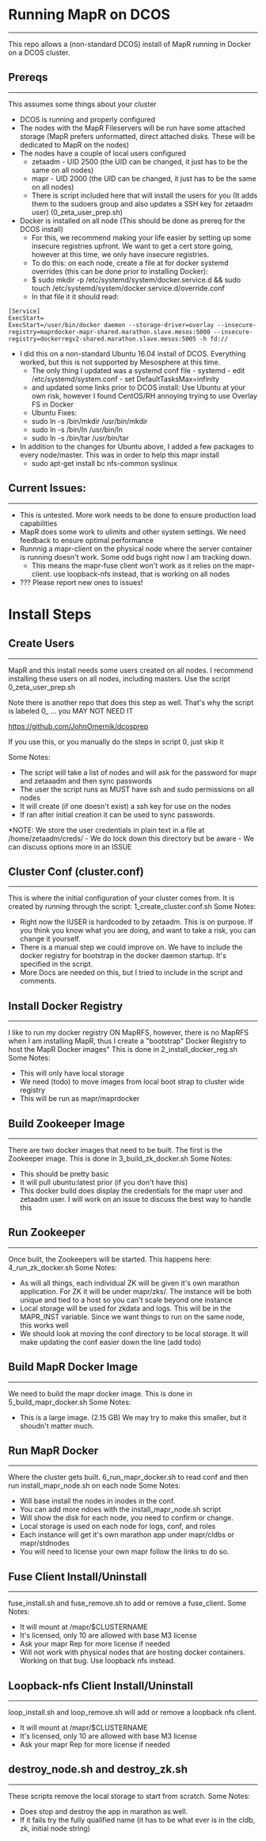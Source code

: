 # Running MapR on DCOS
---------------------
This repo allows a (non-standard DCOS) install of MapR running in Docker on a DCOS cluster. 

## Prereqs
---------------------
This assumes some things about your cluster
- DCOS is running and properly configured 
- The nodes with the MapR Fileservers will be run have some attached storage (MapR prefers unformatted, direct attached disks.  These will be dedicated to MapR on the nodes)
- The nodes have a couple of local users configured
    - zetaadm - UID 2500 (the UID can be changed, it just has to be the same on all nodes)
    - mapr - UID 2000 (the UID can be changed, it just has to be the same on all nodes)
    - There is script included here that will install the users for you (It adds them to the sudoers group and also updates a SSH key for zetaadm user) (0_zeta_user_prep.sh)
- Docker is installed on all node (This should be done as prereq for the DCOS install)
    - For this, we recommend making your life easier by setting up some insecure registries upfront. We want to get a cert store going, however at this time, we only have insecure registries. 
    - To do this: on each node, create a file at for docker systemd overrides (this can be done prior to installing Docker):
    - $ sudo mkdir -p /etc/systemd/system/docker.service.d && sudo touch /etc/systemd/system/docker.service.d/override.conf
    - In that file it it should read:
~~~~
[Service]
ExecStart=
ExecStart=/user/bin/docker daemon --storage-driver=overlay --insecure-registry=maprdocker-mapr-shared.marathon.slave.mesos:5000 --insecure-registry=dockerregv2-shared.marathon.slave.mesos:5005 -h fd://
~~~~
- I did this on a non-standard Ubuntu 16.04 install of DCOS.  Everything worked, but this is not supported by Mesosphere at this time. 
    - The only thing I updated was a systemd conf file - systemd - edit /etc/systemd/system.conf - set DefaultTasksMax=infinity
    - and updated some links prior to DCOS install: Use Ubuntu at your own risk, however I found CentOS/RH annoying trying to use Overlay FS in Docker
    - Ubuntu Fixes: 
    - sudo ln -s /bin/mkdir /usr/bin/mkdir
    - sudo ln -s /bin/ln /usr/bin/ln
    - sudo ln -s /bin/tar /usr/bin/tar
- In addition to the changes for Ubuntu above, I added a few packages to every node/master. This was in order to help this mapr install
    - sudo apt-get install bc nfs-common syslinux


## Current Issues:
---------------------
- This is untested.  More work needs to be done to ensure production load capabilities
- MapR does some work to ulimits and other system settings. We need feedback to ensure optimal performance
- Runnnig a mapr-client on the physical node where the server container is running doesn't work. Some odd bugs right now I am tracking down.
  - This means the mapr-fuse client won't work as it relies on the mapr-client. use loopback-nfs instead, that is working on all nodes
- ??? Please report new ones to issues!

# Install Steps

## Create Users
---------------------
MapR and this install needs some users created on all nodes. I recommend installing these users on all nodes, including masters. Use the script 0_zeta_user_prep.sh

Note there is another repo that does this step as well. That's why the script is labeled 0_ ... you MAY NOT NEED IT

https://github.com/JohnOmernik/dcosprep

If you use this, or you manually do the steps in script 0, just skip it

Some Notes:
- The script will take a list of nodes and will ask for the password for mapr and zetaaadm and then sync passwords
- The user the script runs as MUST have ssh and sudo permissions on all nodes
- It will create (if one doesn't exist) a ssh key for use on the nodes
- If ran after initial creation it can be used to sync passwords. 

*NOTE: We store the user credentials in plain text in a file at /home/zetaadm/creds/ - We do lock down this directory but be aware - We can discuss options more in an ISSUE 



## Cluster Conf (cluster.conf)
---------------------

This is where the initial configuration of your cluster comes from. It is created by running through the script: 1_create_cluster.conf.sh
Some Notes:
- Right now the IUSER is hardcoded to by zetaadm. This is on purpose. If you think you know what you are doing, and want to take a risk, you can change it yourself. 
- There is a manual step we could improve on. We have to include the docker registry for bootstrap in the docker daemon startup. It's specified in the script. 
- More Docs are needed on this, but I tried to include in the script and comments.  

## Install Docker Registry
---------------------

I like to run my docker registry ON MapRFS, however, there is no MapRFS when I am installing MapR, thus I create a "bootstrap" Docker Registry to host the MapR Docker images" This is done in 2_install_docker_reg.sh
Some Notes:
- This will only have local storage
- We need (todo) to move images from local boot strap to cluster wide registry
- This will be run as mapr/maprdocker 

## Build Zookeeper Image
---------------------
There are two docker images that need to be built. The first is the Zookeeper image.  This is done in 3_build_zk_docker.sh 
Some Notes:
- This should be pretty basic
- It will pull ubuntu:latest prior (if you don't have this)
- This docker build does display the credentials for the mapr user and zetaadm user.  I will work on an issue to discuss the best way to handle this

## Run Zookeeper
---------------------
Once built, the Zookeepers will be started. This happens here: 4_run_zk_docker.sh
Some Notes:
- As will all things, each individual ZK will be given it's own marathon application. For ZK it will be under mapr/zks/.  The instance will be both unique and tied to a host so you can't scale beyond one instance
- Local storage will be used for zkdata and logs. This will be in the MAPR_INST variable. Since we want things to run on the same node, this works well
- We should look at moving the conf directory to be local storage. It will make updating the conf easier down the line (add todo)

## Build MapR Docker Image
---------------------
We need to build the mapr docker image. This is done in 5_build_mapr_docker.sh 
Some Notes:
- This is a large image. (2.15 GB) We may try to make this smaller, but it shoudn't matter much. 

## Run MapR Docker
---------------------
Where the cluster gets built. 6_run_mapr_docker.sh to read conf and then run install_mapr_node.sh on each node
Some Notes:
- Will base install the nodes in inodes in the conf.
- You can add more ndoes with the install_mapr_node.sh script
- Will show the disk for each node, you need to confirm or change. 
- Local storage is used on each node for logs, conf, and roles
- Each instance will get it's own marathon app under mapr/cldbs or mapr/stdnodes
- You will need to license your own mapr follow the links to do so. 

## Fuse Client Install/Uninstall
---------------------
fuse_install.sh and fuse_remove.sh to add or remove a fuse_client. 
Some Notes:
- It will mount at /mapr/$CLUSTERNAME
- It's licensed, only 10 are allowed with base M3 license
- Ask your mapr Rep for more license if needed
- Will not work with physical nodes that are hosting docker containers. Working on that bug. Use loopback nfs instead. 

## Loopback-nfs Client Install/Uninstall
---------------------
loop_install.sh and loop_remove.sh will add or remove a loopback nfs client.
- It will mount at /mapr/$CLUSTERNAME
- It's licensed, only 10 are allowed with base M3 license
- Ask your mapr Rep for more license if needed

## destroy_node.sh and destroy_zk.sh
---------------------
These scripts remove the local storage to start from scratch. 
Some Notes:
- Does stop and destroy the app in marathon as well. 
- If it fails try the fully qualified name (it has to be what ever is in the cldb, zk, initial node string) 



